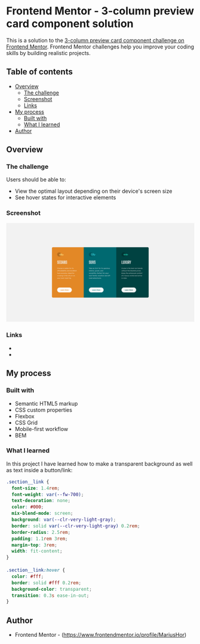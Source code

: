 # Frontend Mentor - 3-column preview card component solution

This is a solution to the [3-column preview card component challenge on Frontend Mentor](https://www.frontendmentor.io/challenges/3column-preview-card-component-pH92eAR2-). Frontend Mentor challenges help you improve your coding skills by building realistic projects. 

## Table of contents

- [Overview](#overview)
  - [The challenge](#the-challenge)
  - [Screenshot](#screenshot)
  - [Links](#links)
- [My process](#my-process)
  - [Built with](#built-with)
  - [What I learned](#what-i-learned)
- [Author](#author)

## Overview

### The challenge

Users should be able to:

- View the optimal layout depending on their device's screen size
- See hover states for interactive elements

### Screenshot

![](./images/Screenshot%202022-04-30%20at%2000-22-38%20Frontend%20Mentor%203-column%20preview%20card%20component.png)

### Links

- [Solution URL]: (https://www.frontendmentor.io/solutions/3column-preview-card-component-with-flexbox-and-bem-SJ0dFAtHq)
- [Live Site URL]: (https://mariushor.github.io/3-column-preview-card-component/)

## My process

### Built with

- Semantic HTML5 markup
- CSS custom properties
- Flexbox
- CSS Grid
- Mobile-first workflow
- BEM

### What I learned

In this project I have learned how to make a transparent background as well as text inside a button/link:

```css
.section__link {
  font-size: 1.4rem;
  font-weight: var(--fw-700);
  text-decoration: none;
  color: #000;
  mix-blend-mode: screen;
  background: var(--clr-very-light-gray);
  border: solid var(--clr-very-light-gray) 0.2rem;
  border-radius: 2.5rem;
  padding: 1.1rem 3rem;
  margin-top: 3rem;
  width: fit-content;
}

.section__link:hover {
  color: #fff;
  border: solid #fff 0.2rem;
  background-color: transparent;
  transition: 0.3s ease-in-out;
}
```
## Author

- Frontend Mentor - (https://www.frontendmentor.io/profile/MariusHor)
